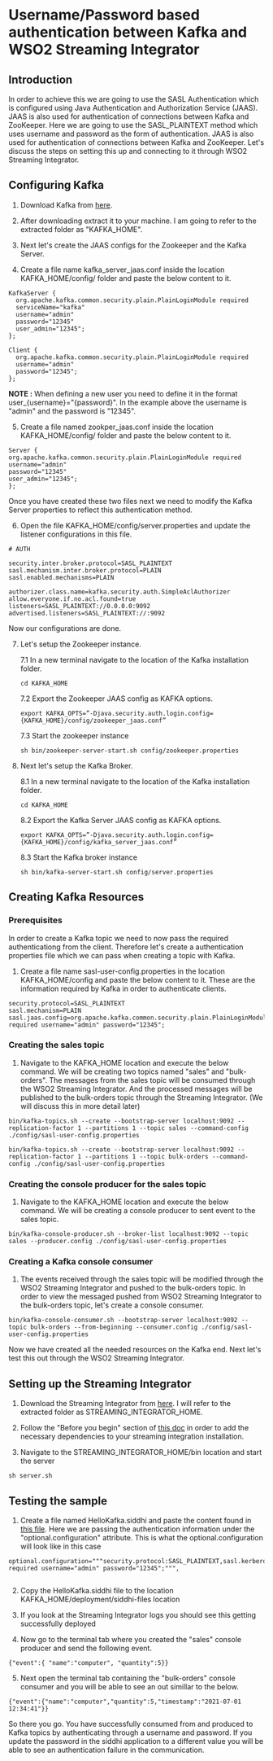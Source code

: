 # Username/Password based authentication between Kafka and WSO2 Streaming Integrator

## Introduction

In order to achieve this we are going to use the SASL Authentication which is configured using Java Authentication and Authorization Service (JAAS). JAAS is also used for authentication of connections between Kafka and ZooKeeper. Here we are going to use the SASL_PLAINTEXT method which uses username and password as the form of authentication. JAAS is also used for authentication of connections between Kafka and ZooKeeper. Let's discuss the steps on setting this up and connecting to it through WSO2 Streaming Integrator.

## Configuring Kafka 

1. Download Kafka from [here](https://archive.apache.org/dist/kafka/2.3.0/kafka_2.12-2.3.0.tgz).

2. After downloading extract it to your machine. I am going to refer to the extracted folder as "KAFKA_HOME".

3. Next let's create the JAAS configs for the Zookeeper and the Kafka Server.

4. Create a file name kafka_server_jaas.conf inside the location KAFKA_HOME/config/ folder and paste the below content to it.

```
KafkaServer {
  org.apache.kafka.common.security.plain.PlainLoginModule required
  serviceName="kafka"
  username="admin"
  password="12345"
  user_admin="12345";
};

Client {
  org.apache.kafka.common.security.plain.PlainLoginModule required
  username="admin"
  password="12345";
};
```


**NOTE :** When defining a new user you need to define it in the format user_{username}="{password}". In the example above the username is "admin" and the password is "12345".

5. Create a file named zookper_jaas.conf inside the location KAFKA_HOME/config/ folder and paste the below content to it.

```
Server {
org.apache.kafka.common.security.plain.PlainLoginModule required
username="admin"
password="12345"
user_admin="12345";
};
```
Once you have created these two files next we need to modify the Kafka Server properties to reflect this authentication method.

6. Open the file KAFKA_HOME/config/server.properties and update the listener configurations in this file.

```
# AUTH

security.inter.broker.protocol=SASL_PLAINTEXT
sasl.mechanism.inter.broker.protocol=PLAIN
sasl.enabled.mechanisms=PLAIN

authorizer.class.name=kafka.security.auth.SimpleAclAuthorizer
allow.everyone.if.no.acl.found=true
listeners=SASL_PLAINTEXT://0.0.0.0:9092
advertised.listeners=SASL_PLAINTEXT://:9092
```
Now our configurations are done.

7. Let's setup the Zookeeper instance. 

    7.1 In a new terminal navigate to the location of the Kafka installation folder.
    ```
    cd KAFKA_HOME
    ```
    7.2 Export the Zookeeper JAAS config as KAFKA options.

    ```
    export KAFKA_OPTS=”-Djava.security.auth.login.config={KAFKA_HOME}/config/zookeeper_jaas.conf”

    ```
    7.3 Start the zookeeper instance

    ```
    sh bin/zookeeper-server-start.sh config/zookeeper.properties
    ```

8. Next let's setup the Kafka Broker.

    8.1 In a new terminal navigate to the location of the Kafka installation folder.
    ```
    cd KAFKA_HOME
    ```
    8.2 Export the Kafka Server JAAS config as KAFKA options.

    ```
    export KAFKA_OPTS=”-Djava.security.auth.login.config={KAFKA_HOME}/config/kafka_server_jaas.conf”

    ```
    8.3 Start the Kafka broker instance

    ```
    sh bin/kafka-server-start.sh config/server.properties
    ```

## Creating Kafka Resources

### Prerequisites

In order to create a Kafka topic we need to now pass the required authenticationg from the client. Therefore let's create a authentication properties file which we can pass when creating a topic with Kafka.

1. Create a file name sasl-user-config.properties in the location KAFKA_HOME/config and paste the below content to it. These are the information required by Kafka in order to authenticate clients.

```
security.protocol=SASL_PLAINTEXT
sasl.mechanism=PLAIN
sasl.jaas.config=org.apache.kafka.common.security.plain.PlainLoginModule required username="admin" password="12345";
```

### Creating the sales topic

1. Navigate to the KAFKA_HOME location and execute the below command. We will be creating two topics named "sales" and "bulk-orders". The messages from the sales topic will be consumed through the WSO2 Streaming Integrator. And the processed messages will be published to the bulk-orders topic through the Streaming Integrator. (We will discuss this in more detail later)

```
bin/kafka-topics.sh --create --bootstrap-server localhost:9092 --replication-factor 1 --partitions 1 --topic sales --command-config ./config/sasl-user-config.properties
```

```
bin/kafka-topics.sh --create --bootstrap-server localhost:9092 --replication-factor 1 --partitions 1 --topic bulk-orders --command-config ./config/sasl-user-config.properties
```

### Creating the console producer for the sales topic

1. Navigate to the KAFKA_HOME location and execute the below command. We will be creating a console producer to sent event to the sales topic.

```
bin/kafka-console-producer.sh --broker-list localhost:9092 --topic sales --producer.config ./config/sasl-user-config.properties
```

### Creating a Kafka console consumer

1. The events received through the sales topic will be modified through the WSO2 Streaming Integrator and pushed to the bulk-orders topic. In order to view the messaged pushed from WSO2 Streaming Integrator to the bulk-orders topic, let's create a console consumer.

```
bin/kafka-console-consumer.sh --bootstrap-server localhost:9092 --topic bulk-orders --from-beginning --consumer.config ./config/sasl-user-config.properties
```
Now we have created all the needed resources on the Kafka end. Next let's test this out through the WSO2 Streaming Integrator.

## Setting up the Streaming Integrator

1. Download the Streaming Integrator from [here](https://wso2.com/integration/streaming-integrator/). I will refer to the extracted folder as STREAMING_INTEGRATOR_HOME.

2. Follow the "Before you begin" section of [this doc](https://ei.docs.wso2.com/en/7.2.0/streaming-integrator/examples/working-with-kafka/) in order to add the necessary dependencies to your streaming integration installation.

3. Navigate to the STREAMING_INTEGRATOR_HOME/bin location and start the server

```
sh server.sh
```

## Testing the sample

1. Create a file named HelloKafka.siddhi and paste the  content found in [this file](https://github.com/Shenavi/Blog-Samples/tree/master/streaming-integrator-samples/authenticate_kafka_with_sasl/sasl_plaintext/HelloKafka.siddhi). Here we are passing the authentication information under the "optional.configuration" attribute. This is what the optional.configuration will look like in this case

```
optional.configuration="""security.protocol:SASL_PLAINTEXT,sasl.kerberos.service.name:kafka,sasl.mechanism:PLAIN,sasl.jaas.config:org.apache.kafka.common.security.plain.PlainLoginModule required username="admin" password="12345";""",
        
```

2. Copy the HelloKafka.siddhi file to the location KAFKA_HOME/deployment/siddhi-files location

3. If you look at the Streaming Integrator logs you should see this getting successfully deployed

4. Now go to the terminal tab where you created the "sales" console producer and send the following event.

```
{"event":{ "name":"computer", "quantity":5}}
```

5. Next open the terminal tab containing the "bulk-orders" console consumer and you will be able to see an out simillar to the below.

```
{"event":{"name":"computer","quantity":5,"timestamp":"2021-07-01 12:34:41"}}
```

So there you go. You have successfully consumed from and produced to Kafka topics by authenticating through a username and password. If you update the password in the siddhi application to a different value you will be able to see an authentication failure in the communication.